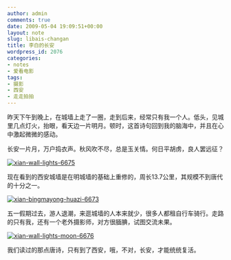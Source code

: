 ```yaml
---
author: admin
comments: true
date: 2009-05-04 19:09:51+00:00
layout: note
slug: libais-changan
title: 李白的长安
wordpress_id: 2076
categories:
- notes
- 爱看电影
tags:
- 摄影
- 西安
- 走走拍拍
---
```


昨天下午到晚上，在城墙上走了一圈，走到后来，经常只有我一个人。低头，见城里几点灯火，抬眼，看天边一片明月。顿时，这首诗句回到我的脑海中，并且在心中激起微微的感动。

长安一片月，万户捣衣声。秋风吹不尽，总是玉关情。何日平胡虏，良人罢远征？

[![xian-wall-lights-6675](http://farm4.static.flickr.com/3317/3501169467_2acf054f1f.jpg)](http://www.flickr.com/photos/lookoo/3501169467/)

现在看到的西安城墙是在明城墙的基础上重修的，周长13.7公里，其规模不到唐代的十分之一。

[![xian-bingmayong-huazi-6673](http://farm4.static.flickr.com/3411/3501169947_1145b881f8.jpg)](http://www.flickr.com/photos/lookoo/3501169947/)

五一假期过去，游人退潮，来逛城墙的人本来就少，很多人都租自行车骑行。走路的只有我，还有一个老外摄影师，对方很腼腆，试图交流未果。

[![xian-wall-lights-moon-6676](http://farm4.static.flickr.com/3311/3501168629_352ca6b675.jpg)](http://www.flickr.com/photos/lookoo/3501168629/)

我们读过的那点唐诗，只有到了西安，哦，不对，长安，才能统统复活。
